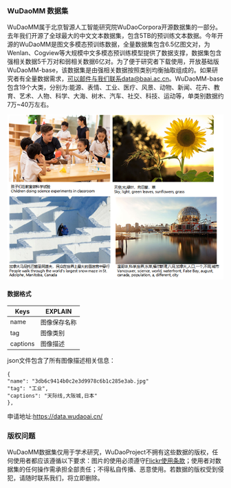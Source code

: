 ### WuDaoMM 数据集
WuDaoMM属于北京智源人工智能研究院WuDaoCorpora开源数据集的一部分。去年我们开源了全球最大的中文文本数据集，包含5TB的预训练文本数据。今年开源的WuDaoMM是图文多模态预训练数据，全量数据集包含6.5亿图文对，为Wenlan、Cogview等大规模中文多模态预训练模型提供了数据支撑，数据集包含强相关数据5千万对和弱相关数据6亿对。为了便于研究者下载使用，开放基础版WuDaoMM-base，该数据集是由强相关数据按照类别均衡抽取组成的。如果研究者有全量数据需求，可以邮件与我们联系data@baai.ac.cn。WuDaoMM-base包含19个大类，分别为:能源、表情、工业、医疗、风景、动物、新闻、花卉、教育、艺术、人物、科学、大海、树木、汽车、社交、科技、运动等，单类别数据约7万~40万左右。

![0001](doc/0001.png)

#### 数据格式

| Keys     | EXPLAIN      |
| -------- | ------------ |
| name     | 图像保存名称 |
| tag      | 图像类别     |
| captions | 图像描述     |

json文件包含了所有图像描述相关信息：
```
{
"name": "3db6c9414b0c2e3d9978c6b1c285e3ab.jpg"
"tag": "工业",
"captions": "天际线,大阪城,日本"
},
```

申请地址:https://data.wudaoai.cn/

### 版权问题
WuDaoMM数据集仅用于学术研究，WuDaoProject不拥有这些数据的版权，任何使用者都应该遵循以下要求：图片的使用必须遵守[Flickr使用条款](http://creativecommons.org/licenses/by/4.0/)；使用者对数据集的任何操作需承担全部责任；不得私自传播、恶意使用。若数据的版权受到侵犯，请随时联系我们，将立即删除。
